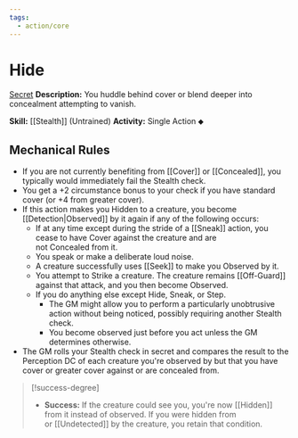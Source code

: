 ```yaml
---
tags:
  - action/core
---
```

# Hide[](#Actions "Single Action")

[Secret](Secret.md "General Trait")
**Description:** You huddle behind cover or blend deeper into concealment attempting to vanish.

**Skill:** [[Stealth]] (Untrained)
**Activity:** Single Action ⬥

## Mechanical Rules

- If you are not currently benefiting from [[Cover]] or [[Concealed]], you typically would immediately fail the Stealth check.
- You get a +2 circumstance bonus to your check if you have standard cover (or +4 from greater cover).
- If this action makes you Hidden to a creature, you become [[Detection|Observed]] by it again if any of the following occurs:
	- If at any time except during the stride of a [[Sneak]] action, you cease to have Cover against the creature and are not Concealed from it.
	- You speak or make a deliberate loud noise. 
	- A creature successfully uses [[Seek]] to make you Observed by it.
	- You attempt to Strike a creature. The creature remains [[Off-Guard]] against that attack, and you then become Observed.
	- If you do anything else except Hide, Sneak, or Step.
		- The GM might allow you to perform a particularly unobtrusive action without being noticed, possibly requiring another Stealth check.
		- You become observed just before you act unless the GM determines otherwise. 
- The GM rolls your Stealth check in secret and compares the result to the Perception DC of each creature you're observed by but that you have cover or greater cover against or are concealed from.

> [!success-degree]
>- **Success:** If the creature could see you, you're now [[Hidden]] from it instead of observed. If you were hidden from or [[Undetected]] by the creature, you retain that condition.  